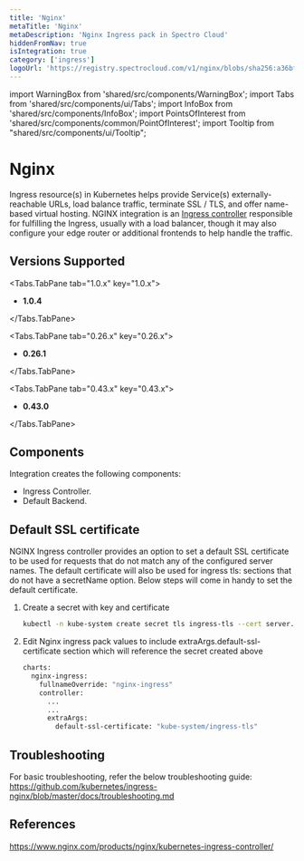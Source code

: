 ```yaml
---
title: 'Nginx'
metaTitle: 'Nginx'
metaDescription: 'Nginx Ingress pack in Spectro Cloud'
hiddenFromNav: true
isIntegration: true
category: ['ingress']
logoUrl: 'https://registry.spectrocloud.com/v1/nginx/blobs/sha256:a36bf7e8023f018298ddbf0c82a49c38e872db4b0e480a39c285ae002916a83f?type=image/png'
---
```


import WarningBox from 'shared/src/components/WarningBox';
import Tabs from 'shared/src/components/ui/Tabs';
import InfoBox from 'shared/src/components/InfoBox';
import PointsOfInterest from 'shared/src/components/common/PointOfInterest';
import Tooltip from "shared/src/components/ui/Tooltip";


# Nginx

Ingress resource(s) in Kubernetes helps provide Service(s) externally-reachable URLs, load balance traffic, terminate SSL / TLS, and offer name-based virtual hosting. NGINX integration is an [Ingress controller](https://kubernetes.io/docs/concepts/services-networking/ingress-controllers) responsible for fulfilling the Ingress, usually with a load balancer, though it may also configure your edge router or additional frontends to help handle the traffic.

## Versions Supported

<Tabs>

<Tabs.TabPane tab="1.0.x" key="1.0.x">

* **1.0.4**

</Tabs.TabPane>

<Tabs.TabPane tab="0.26.x" key="0.26.x">

* **0.26.1** 

</Tabs.TabPane>

<Tabs.TabPane tab="0.43.x" key="0.43.x">

  * **0.43.0**

</Tabs.TabPane>

</Tabs>


## Components

Integration creates the following components:

* Ingress Controller.
* Default Backend.

## Default SSL certificate

NGINX Ingress controller provides an option to set a default SSL certificate to be used for requests that do not match any of the configured server names. The default certificate will also be used for ingress tls: sections that do not have a secretName option.
Below steps will come in handy to set the default certificate.
 
1. Create a secret with key and certificate 
    ```bash
    kubectl -n kube-system create secret tls ingress-tls --cert server.crt --key server.key
    ```
2. Edit Nginx ingress pack values to include extraArgs.default-ssl-certificate section which will reference the secret created above
    ```bash
    charts:
      nginx-ingress:
        fullnameOverride: "nginx-ingress"
        controller:
          ...
          ...
          extraArgs:
            default-ssl-certificate: "kube-system/ingress-tls"
    ```  

## Troubleshooting

For basic troubleshooting, refer the below troubleshooting guide:
https://github.com/kubernetes/ingress-nginx/blob/master/docs/troubleshooting.md

## References

https://www.nginx.com/products/nginx/kubernetes-ingress-controller/
